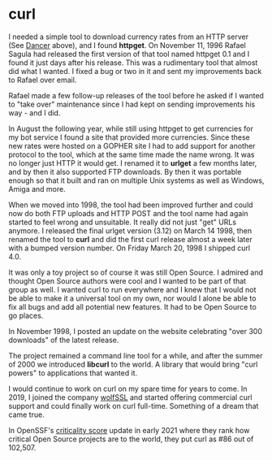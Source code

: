 # curl

I needed a simple tool to download currency rates from an HTTP server (See
[Dancer](dancer.md) above), and I found **httpget**. On November 11, 1996
Rafael Sagula had released the first version of that tool named httpget 0.1
and I found it just days after his release. This was a rudimentary tool that
almost did what I wanted. I fixed a bug or two in it and sent my improvements
back to Rafael over email.

Rafael made a few follow-up releases of the tool before he asked if I wanted
to "take over" maintenance since I had kept on sending improvements his way -
and I did.

In August the following year, while still using httpget to get currencies for
my bot service I found a site that provided more currencies. Since these new
rates were hosted on a GOPHER site I had to add support for another protocol
to the tool, which at the same time made the name wrong. It was no longer just
HTTP it would get. I renamed it to **urlget** a few months later, and by then
it also supported FTP downloads. By then it was portable enough so that it
built and ran on multiple Unix systems as well as Windows, Amiga and more.

When we moved into 1998, the tool had been improved further and could now do
both FTP uploads and HTTP POST and the tool name had again started to feel
wrong and unsuitable. It really did not just "get" URLs anymore. I released
the final urlget version (3.12) on March 14 1998, then renamed the tool to
**curl** and did the first curl release almost a week later with a bumped
version number. On Friday March 20, 1998 I shipped curl 4.0.

It was only a toy project so of course it was still Open Source. I admired and
thought Open Source authors were cool and I wanted to be part of that group as
well. I wanted curl to run everywhere and I knew that I would not be able to
make it a universal tool on my own, nor would I alone be able to fix all bugs
and add all potential new features. It had to be Open Source to go places.

In November 1998, I posted an update on the website celebrating "over 300
downloads" of the latest release.

The project remained a command line tool for a while, and after the summer of
2000 we introduced **libcurl** to the world. A library that would bring "curl
powers" to applications that wanted it.

I would continue to work on curl on my spare time for years to come. In 2019,
I joined the company [wolfSSL](https://wolfssl.com) and started offering
commercial curl support and could finally work on curl full-time. Something of
a dream that came true.

In OpenSSF's [criticality score](https://github.com/ossf/criticality_score)
update in early 2021 where they rank how critical Open Source projects are to
the world, they put curl as #86 out of 102,507.
